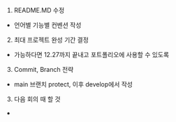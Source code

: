 
1. README.MD 수정
  - 언어별 기능별 컨벤션 작성

2. 최대 프로젝트 완성 기간 결정
  - 가능하다면 12.27까지 끝내고 포트폴리오에 사용할 수 있도록

3. Commit, Branch 전략
  - main 브랜치 protect, 이후 develop에서 작성

3. 다음 회의 때 할 것
  - 